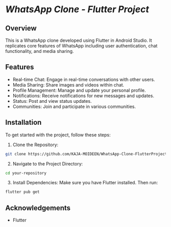 # _WhatsApp Clone - Flutter Project_

## Overview

This is a WhatsApp clone developed using Flutter in Android Studio. It replicates core features of
WhatsApp including user authentication, chat functionality, and media sharing.

## Features
 - Real-time Chat: Engage in real-time conversations with other users.
 - Media Sharing: Share images and videos within chat.
 - Profile Management: Manage and update your personal profile.
 - Notifications: Receive notifications for new messages and updates.
 - Status: Post and view status updates.
 - Communities: Join and participate in various communities.

## Installation
To get started with the project, follow these steps:
1. Clone the Repository:
```sh
git clone https://github.com/KAJA-MOIDEEN/WhatsApp-Clone-FlutterProject.git
```
2. Navigate to the Project Directory:
```sh
cd your-repository
```
3. Install Dependencies:
   Make sure you have Flutter installed. Then run:
```sh
flutter pub get
```
## Acknowledgements

 - Flutter
